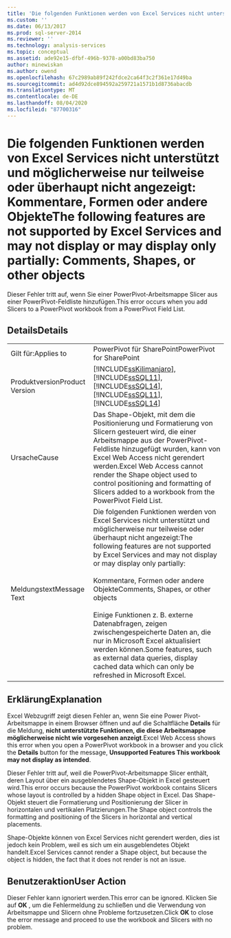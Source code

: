 ```yaml
---
title: 'Die folgenden Funktionen werden von Excel Services nicht unterstützt und möglicherweise nur teilweise angezeigt: Kommentare, Formen oder andere Objekte | Microsoft-Dokumentation'
ms.custom: ''
ms.date: 06/13/2017
ms.prod: sql-server-2014
ms.reviewer: ''
ms.technology: analysis-services
ms.topic: conceptual
ms.assetid: ade92e15-dfbf-496b-9378-a00bd83ba750
author: minewiskan
ms.author: owend
ms.openlocfilehash: 67c2989ab89f242fdce2ca64f3c2f361e17d49ba
ms.sourcegitcommit: ad4d92dce894592a259721a1571b1d8736abacdb
ms.translationtype: MT
ms.contentlocale: de-DE
ms.lasthandoff: 08/04/2020
ms.locfileid: "87700316"
---
```

# <a name="the-following-features-are-not-supported-by-excel-services-and-may-not-display-or-may-display-only-partially-comments-shapes-or-other-objects"></a><span data-ttu-id="5fd5b-102">Die folgenden Funktionen werden von Excel Services nicht unterstützt und möglicherweise nur teilweise oder überhaupt nicht angezeigt: Kommentare, Formen oder andere Objekte</span><span class="sxs-lookup"><span data-stu-id="5fd5b-102">The following features are not supported by Excel Services and may not display or may display only partially: Comments, Shapes, or other objects</span></span>
  <span data-ttu-id="5fd5b-103">Dieser Fehler tritt auf, wenn Sie einer PowerPivot-Arbeitsmappe Slicer aus einer PowerPivot-Feldliste hinzufügen.</span><span class="sxs-lookup"><span data-stu-id="5fd5b-103">This error occurs when you add Slicers to a PowerPivot workbook from a PowerPivot Field List.</span></span>  
  
## <a name="details"></a><span data-ttu-id="5fd5b-104">Details</span><span class="sxs-lookup"><span data-stu-id="5fd5b-104">Details</span></span>  
  
|||  
|-|-|  
|<span data-ttu-id="5fd5b-105">Gilt für:</span><span class="sxs-lookup"><span data-stu-id="5fd5b-105">Applies to</span></span>|<span data-ttu-id="5fd5b-106">PowerPivot für SharePoint</span><span class="sxs-lookup"><span data-stu-id="5fd5b-106">PowerPivot for SharePoint</span></span>|  
|<span data-ttu-id="5fd5b-107">Produktversion</span><span class="sxs-lookup"><span data-stu-id="5fd5b-107">Product Version</span></span>|[!INCLUDE[ssKilimanjaro](../../includes/sskilimanjaro-md.md)]<span data-ttu-id="5fd5b-108">, [!INCLUDE[ssSQL11](../../includes/sssql11-md.md)], [!INCLUDE[ssSQL14](../../includes/sssql14-md.md)]</span><span class="sxs-lookup"><span data-stu-id="5fd5b-108">, [!INCLUDE[ssSQL11](../../includes/sssql11-md.md)], [!INCLUDE[ssSQL14](../../includes/sssql14-md.md)]</span></span>|  
|<span data-ttu-id="5fd5b-109">Ursache</span><span class="sxs-lookup"><span data-stu-id="5fd5b-109">Cause</span></span>|<span data-ttu-id="5fd5b-110">Das Shape-Objekt, mit dem die Positionierung und Formatierung von Slicern gesteuert wird, die einer Arbeitsmappe aus der PowerPivot-Feldliste hinzugefügt wurden, kann von Excel Web Access nicht gerendert werden.</span><span class="sxs-lookup"><span data-stu-id="5fd5b-110">Excel Web Access cannot render the Shape object used to control positioning and formatting of Slicers added to a workbook from the PowerPivot Field List.</span></span>|  
|<span data-ttu-id="5fd5b-111">Meldungstext</span><span class="sxs-lookup"><span data-stu-id="5fd5b-111">Message Text</span></span>|<span data-ttu-id="5fd5b-112">Die folgenden Funktionen werden von Excel Services nicht unterstützt und möglicherweise nur teilweise oder überhaupt nicht angezeigt:</span><span class="sxs-lookup"><span data-stu-id="5fd5b-112">The following features are not supported by Excel Services and may not display or may display only partially:</span></span><br /><br /> <span data-ttu-id="5fd5b-113">Kommentare, Formen oder andere Objekte</span><span class="sxs-lookup"><span data-stu-id="5fd5b-113">Comments, Shapes, or other objects</span></span><br /><br /> <span data-ttu-id="5fd5b-114">Einige Funktionen z. B. externe Datenabfragen, zeigen zwischengespeicherte Daten an, die nur in Microsoft Excel aktualisiert werden können.</span><span class="sxs-lookup"><span data-stu-id="5fd5b-114">Some features, such as external data queries, display cached data which can only be refreshed in Microsoft Excel.</span></span>|  
  
## <a name="explanation"></a><span data-ttu-id="5fd5b-115">Erklärung</span><span class="sxs-lookup"><span data-stu-id="5fd5b-115">Explanation</span></span>  
 <span data-ttu-id="5fd5b-116">Excel Webzugriff zeigt diesen Fehler an, wenn Sie eine Power Pivot-Arbeitsmappe in einem Browser öffnen und auf die Schaltfläche **Details** für die Meldung, **nicht unterstützte Funktionen, die diese Arbeitsmappe möglicherweise nicht wie vorgesehen anzeigt**.</span><span class="sxs-lookup"><span data-stu-id="5fd5b-116">Excel Web Access shows this error when you open a PowerPivot workbook in a browser and you click the **Details** button for the message, **Unsupported Features This workbook may not display as intended**.</span></span>  
  
 <span data-ttu-id="5fd5b-117">Dieser Fehler tritt auf, weil die PowerPivot-Arbeitsmappe Slicer enthält, deren Layout über ein ausgeblendetes Shape-Objekt in Excel gesteuert wird.</span><span class="sxs-lookup"><span data-stu-id="5fd5b-117">This error occurs because the PowerPivot workbook contains Slicers whose layout is controlled by a hidden Shape object in Excel.</span></span> <span data-ttu-id="5fd5b-118">Das Shape-Objekt steuert die Formatierung und Positionierung der Slicer in horizontalen und vertikalen Platzierungen.</span><span class="sxs-lookup"><span data-stu-id="5fd5b-118">The Shape object controls the formatting and positioning of the Slicers in horizontal and vertical placements.</span></span>  
  
 <span data-ttu-id="5fd5b-119">Shape-Objekte können von Excel Services nicht gerendert werden, dies ist jedoch kein Problem, weil es sich um ein ausgeblendetes Objekt handelt.</span><span class="sxs-lookup"><span data-stu-id="5fd5b-119">Excel Services cannot render a Shape object, but because the object is hidden, the fact that it does not render is not an issue.</span></span>  
  
## <a name="user-action"></a><span data-ttu-id="5fd5b-120">Benutzeraktion</span><span class="sxs-lookup"><span data-stu-id="5fd5b-120">User Action</span></span>  
 <span data-ttu-id="5fd5b-121">Dieser Fehler kann ignoriert werden.</span><span class="sxs-lookup"><span data-stu-id="5fd5b-121">This error can be ignored.</span></span> <span data-ttu-id="5fd5b-122">Klicken Sie auf **OK** , um die Fehlermeldung zu schließen und die Verwendung von Arbeitsmappe und Slicern ohne Probleme fortzusetzen.</span><span class="sxs-lookup"><span data-stu-id="5fd5b-122">Click **OK** to close the error message and proceed to use the workbook and Slicers with no problem.</span></span>  
  
  
